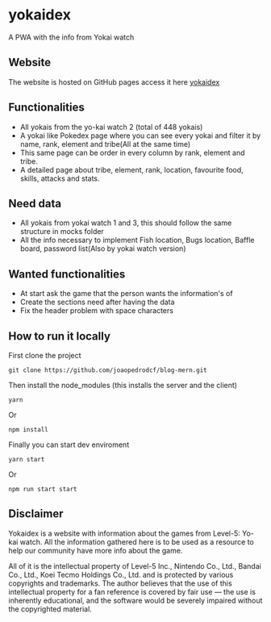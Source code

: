 # yokaidex

A PWA with the info from Yokai watch

## Website

The website is hosted on GitHub pages access it here [yokaidex](https://joaopedrodcf.github.io/yokaidex)

## Functionalities

- All yokais from the yo-kai watch 2 (total of 448 yokais)
- A yokai like Pokedex page where you can see every yokai and filter it by name, rank, element and tribe(All at the same time)
- This same page can be order in every column by rank, element and tribe.
- A detailed page about tribe, element, rank, location, favourite food, skills, attacks and stats.

## Need data

- All yokais from yokai watch 1 and 3, this should follow the same structure in mocks folder
- All the info necessary to implement Fish location, Bugs location, Baffle board, password list(Also by yokai watch version)

## Wanted functionalities

- At start ask the game that the person wants the information's of
- Create the sections need after having the data
- Fix the header problem with space characters

## How to run it locally

First clone the project

```shell
git clone https://github.com/joaopedrodcf/blog-mern.git
```

Then install the node_modules (this installs the server and the client)

```shell
yarn
```

Or

```shell
npm install
```

Finally you can start dev enviroment

```shell
yarn start
```

Or

```shell
npm run start start
```


## Disclaimer

Yokaidex is a website with information about the games from Level-5: Yo-kai watch. All the information gathered here is to be used as a resource to help our community have more info about the game.

All of it is the intellectual property of  Level-5 Inc., Nintendo Co., Ltd., Bandai Co., Ltd., Koei Tecmo Holdings Co., Ltd. and is protected by various copyrights and trademarks. The author believes that the use of this intellectual property for a fan reference is covered by fair use — the use is inherently educational, and the software would be severely impaired without the copyrighted material.